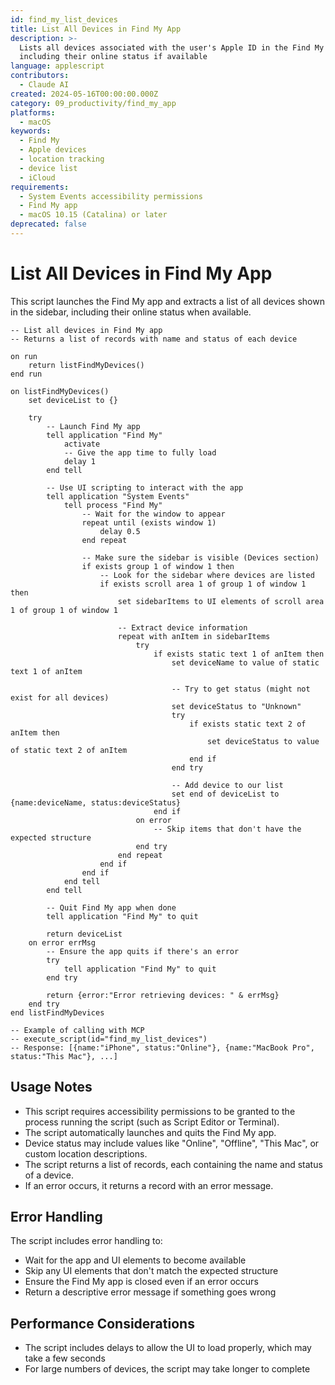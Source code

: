 ```yaml
---
id: find_my_list_devices
title: List All Devices in Find My App
description: >-
  Lists all devices associated with the user's Apple ID in the Find My app,
  including their online status if available
language: applescript
contributors:
  - Claude AI
created: 2024-05-16T00:00:00.000Z
category: 09_productivity/find_my_app
platforms:
  - macOS
keywords:
  - Find My
  - Apple devices
  - location tracking
  - device list
  - iCloud
requirements:
  - System Events accessibility permissions
  - Find My app
  - macOS 10.15 (Catalina) or later
deprecated: false
---
```


# List All Devices in Find My App

This script launches the Find My app and extracts a list of all devices shown in the sidebar, including their online status when available.

```applescript
-- List all devices in Find My app
-- Returns a list of records with name and status of each device

on run
    return listFindMyDevices()
end run

on listFindMyDevices()
    set deviceList to {}
    
    try
        -- Launch Find My app
        tell application "Find My"
            activate
            -- Give the app time to fully load
            delay 1
        end tell
        
        -- Use UI scripting to interact with the app
        tell application "System Events"
            tell process "Find My"
                -- Wait for the window to appear
                repeat until (exists window 1)
                    delay 0.5
                end repeat
                
                -- Make sure the sidebar is visible (Devices section)
                if exists group 1 of window 1 then
                    -- Look for the sidebar where devices are listed
                    if exists scroll area 1 of group 1 of window 1 then
                        set sidebarItems to UI elements of scroll area 1 of group 1 of window 1
                        
                        -- Extract device information
                        repeat with anItem in sidebarItems
                            try
                                if exists static text 1 of anItem then
                                    set deviceName to value of static text 1 of anItem
                                    
                                    -- Try to get status (might not exist for all devices)
                                    set deviceStatus to "Unknown"
                                    try
                                        if exists static text 2 of anItem then
                                            set deviceStatus to value of static text 2 of anItem
                                        end if
                                    end try
                                    
                                    -- Add device to our list
                                    set end of deviceList to {name:deviceName, status:deviceStatus}
                                end if
                            on error
                                -- Skip items that don't have the expected structure
                            end try
                        end repeat
                    end if
                end if
            end tell
        end tell
        
        -- Quit Find My app when done
        tell application "Find My" to quit
        
        return deviceList
    on error errMsg
        -- Ensure the app quits if there's an error
        try
            tell application "Find My" to quit
        end try
        
        return {error:"Error retrieving devices: " & errMsg}
    end try
end listFindMyDevices

-- Example of calling with MCP
-- execute_script(id="find_my_list_devices")
-- Response: [{name:"iPhone", status:"Online"}, {name:"MacBook Pro", status:"This Mac"}, ...]
```

## Usage Notes

- This script requires accessibility permissions to be granted to the process running the script (such as Script Editor or Terminal).
- The script automatically launches and quits the Find My app.
- Device status may include values like "Online", "Offline", "This Mac", or custom location descriptions.
- The script returns a list of records, each containing the name and status of a device.
- If an error occurs, it returns a record with an error message.

## Error Handling

The script includes error handling to:
- Wait for the app and UI elements to become available
- Skip any UI elements that don't match the expected structure
- Ensure the Find My app is closed even if an error occurs
- Return a descriptive error message if something goes wrong

## Performance Considerations

- The script includes delays to allow the UI to load properly, which may take a few seconds
- For large numbers of devices, the script may take longer to complete
